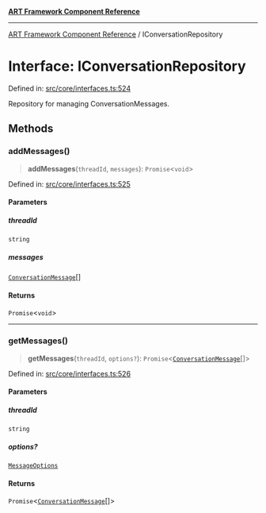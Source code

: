[**ART Framework Component Reference**](../README.md)

***

[ART Framework Component Reference](../README.md) / IConversationRepository

# Interface: IConversationRepository

Defined in: [src/core/interfaces.ts:524](https://github.com/hashangit/ART/blob/1e49ae91e230443ba790ac800658233963b3d60c/src/core/interfaces.ts#L524)

Repository for managing ConversationMessages.

## Methods

### addMessages()

> **addMessages**(`threadId`, `messages`): `Promise`\<`void`\>

Defined in: [src/core/interfaces.ts:525](https://github.com/hashangit/ART/blob/1e49ae91e230443ba790ac800658233963b3d60c/src/core/interfaces.ts#L525)

#### Parameters

##### threadId

`string`

##### messages

[`ConversationMessage`](ConversationMessage.md)[]

#### Returns

`Promise`\<`void`\>

***

### getMessages()

> **getMessages**(`threadId`, `options?`): `Promise`\<[`ConversationMessage`](ConversationMessage.md)[]\>

Defined in: [src/core/interfaces.ts:526](https://github.com/hashangit/ART/blob/1e49ae91e230443ba790ac800658233963b3d60c/src/core/interfaces.ts#L526)

#### Parameters

##### threadId

`string`

##### options?

[`MessageOptions`](MessageOptions.md)

#### Returns

`Promise`\<[`ConversationMessage`](ConversationMessage.md)[]\>

